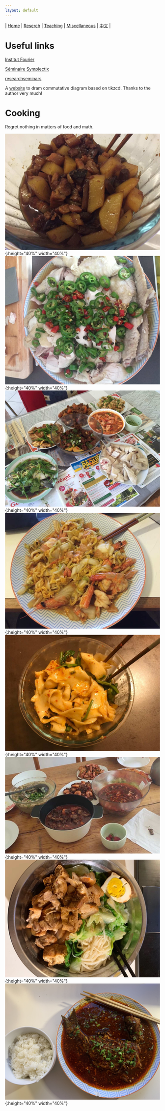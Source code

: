 ```yaml
---
layout: default
---
```



| [Home](index.md)  | [Reserch](research-en.md)    | [Teaching](teaching-en.md) | [Miscellaneous](miscellaneous-en.md)        | [中文](miscellaneous-ch.md) |

# Useful links

[Institut Fourier](https://www-fourier.ujf-grenoble.fr/)

[Séminaire Symplectix](http://symplectix.blogspot.com/)

[researchseminars](https://researchseminars.org/)

A [website](https://tikzcd.yichuanshen.de/) to dram commutative diagram based on tikzcd. Thanks to the author very much!

# Cooking

Regret nothing in matters of food and math.


![1](picture/1.png){:height="40%" width="40%"}![2](picture/2.png){:height="40%" width="40%"}
![3](picture/3.png){:height="40%" width="40%"}![4](picture/4.png){:height="40%" width="40%"}
![5](picture/5.png){:height="40%" width="40%"}![6](picture/6.png){:height="40%" width="40%"}
![7](picture/7.png){:height="40%" width="40%"}![8](picture/8.JPG){:height="40%" width="40%"}


<meta name="googlebot" content="noindex" />
